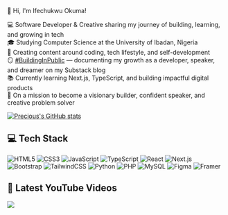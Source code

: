 👋 Hi, I'm Ifechukwu Okuma!  

💻 Software Developer & Creative sharing my journey of building, learning, and growing in tech  
🎓 Studying Computer Science at the University of Ibadan, Nigeria  
🎥 Creating content around coding, tech lifestyle, and self-development  
🪞 [#BuildingInPublic](https://ifechukwuokuma.substack.com/) — documenting my growth as a developer, speaker, and dreamer on my Substack blog  
📚 Currently learning Next.js, TypeScript, and building impactful digital products  
🌸 On a mission to become a visionary builder, confident speaker, and creative problem solver

<!-- GitHub stats -->
[![Precious's GitHub stats](https://github-readme-stats.vercel.app/api?username=ifechukwuokuma&show_icons=true&theme=transparent)](https://github.com/anuraghazra/github-readme-stats)

## 💻 Tech Stack

![HTML5](https://img.shields.io/badge/HTML5-E34F26?style=for-the-badge&logo=html5&logoColor=white)
![CSS3](https://img.shields.io/badge/CSS3-1572B6?style=for-the-badge&logo=css3&logoColor=white)
![JavaScript](https://img.shields.io/badge/JavaScript-F7DF1E?style=for-the-badge&logo=javascript&logoColor=black)
![TypeScript](https://img.shields.io/badge/TypeScript-007ACC?style=for-the-badge&logo=typescript&logoColor=white)
![React](https://img.shields.io/badge/React-20232A?style=for-the-badge&logo=react&logoColor=61DAFB)
![Next.js](https://img.shields.io/badge/Next.js-000000?style=for-the-badge&logo=nextdotjs&logoColor=white)
![Bootstrap](https://img.shields.io/badge/Bootstrap-7952B3?style=for-the-badge&logo=bootstrap&logoColor=white)
![TailwindCSS](https://img.shields.io/badge/Tailwind_CSS-38B2AC?style=for-the-badge&logo=tailwind-css&logoColor=white)
![Python](https://img.shields.io/badge/Python-3776AB?style=for-the-badge&logo=python&logoColor=white)
![PHP](https://img.shields.io/badge/PHP-777BB4?style=for-the-badge&logo=php&logoColor=white)
![MySQL](https://img.shields.io/badge/MySQL-005C84?style=for-the-badge&logo=mysql&logoColor=white)
![Figma](https://img.shields.io/badge/Figma-F24E1E?style=for-the-badge&logo=figma&logoColor=white)
![Framer](https://img.shields.io/badge/Framer-0055FF?style=for-the-badge&logo=framer&logoColor=white)


## 🎥 Latest YouTube Videos
<!-- YOUTUBE-CARDS:START -->
<!-- YOUTUBE-CARDS:END -->


[<img src="https://custom-icon-badges.demolab.com/badge/-Subscribe%20for%20More-red?style=for-the-badge&logo=youtube&logoColor=white"/>](https://www.youtube.com/@ifechukwuokuma)
